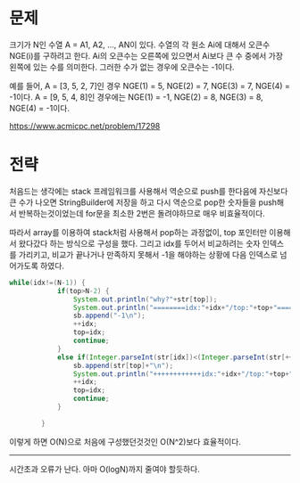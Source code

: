 # 문제

크기가 N인 수열 A = A1, A2, ..., AN이 있다. 수열의 각 원소 Ai에 대해서 오큰수 NGE(i)를 구하려고 한다. 
Ai의 오큰수는 오른쪽에 있으면서 Ai보다 큰 수 중에서 가장 왼쪽에 있는 수를 의미한다. 그러한 수가 없는 경우에 오큰수는 -1이다.

예를 들어, A = [3, 5, 2, 7]인 경우 NGE(1) = 5, NGE(2) = 7, NGE(3) = 7, NGE(4) = -1이다. 
A = [9, 5, 4, 8]인 경우에는 NGE(1) = -1, NGE(2) = 8, NGE(3) = 8, NGE(4) = -1이다.

https://www.acmicpc.net/problem/17298

# 전략

처음드는 생각에는 stack 프레임워크를 사용해서 역순으로 push를 한다음에 자신보다 큰 수가 나오면 StringBuilder에 저장을 하고 다시 역순으로
pop한 숫자들을 push해서 반복하는것이었는데 for문을 최소한 2번은 돌려야하므로 매우 비효율적이다.

따라서 array를 이용하여 stack처럼 사용해서 pop하는 과정없이, top 포인터만 이용해서 왔다갔다 하는 방식으로 구성을 했다.
그리고 idx를 두어서 비교하려는 숫자 인덱스를 가리키고, 비교가 끝나거나 만족하지 못해서 -1을 해야하는 상황에 다음 인덱스로 넘어가도록 하였다.

```java
while(idx!=(N-1)) {
	    	if(top>N-2) {
	    		System.out.println("why?"+str[top]);
	    		System.out.println("========idx:"+idx+"/top:"+top+"===========");
	    		sb.append("-1\n");
	    		++idx;
	    		top=idx;
	    		continue;
	    	}
	    	else if(Integer.parseInt(str[idx])<(Integer.parseInt(str[++top]))) {
	    		sb.append(str[top]+"\n");
	    		System.out.println("++++++++++++idx:"+idx+"/top:"+top+"++++++++++++");
	    		++idx;
	    		top=idx;
	    		continue;
	    	}
	    		    	
	    }
```

이렇게 하면 O(N)으로 처음에 구성했던것것인 O(N^2)보다 효율적이다.

---
시간초과 오류가 난다. 아마 O(logN)까지 줄여야 할듯하다.
